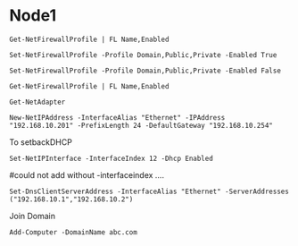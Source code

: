 # Node1


```
Get-NetFirewallProfile | FL Name,Enabled
```
```
Set-NetFirewallProfile -Profile Domain,Public,Private -Enabled True
```
```
Set-NetFirewallProfile -Profile Domain,Public,Private -Enabled False
```
```
Get-NetFirewallProfile | FL Name,Enabled
```
```
Get-NetAdapter
```

```
New-NetIPAddress -InterfaceAlias "Ethernet" -IPAddress "192.168.10.201" -PrefixLength 24 -DefaultGateway "192.168.10.254"
```
To setbackDHCP

```
Set-NetIPInterface -InterfaceIndex 12 -Dhcp Enabled
```

#could not add without -interfaceindex ....

```
Set-DnsClientServerAddress -InterfaceAlias "Ethernet" -ServerAddresses ("192.168.10.1","192.168.10.2")

```

Join Domain

```
Add-Computer -DomainName abc.com
```






